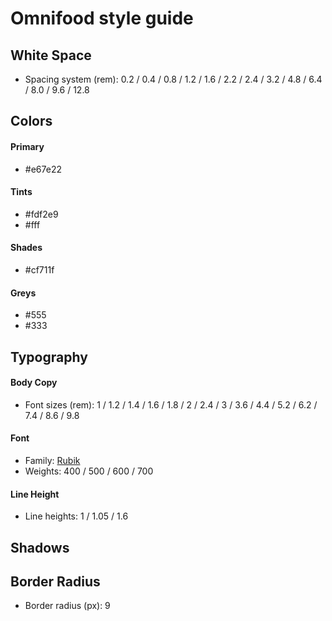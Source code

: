 # Omnifood style guide

## White Space

-   Spacing system (rem):
    0.2 / 0.4 / 0.8 / 1.2 / 1.6 / 2.2 / 2.4 / 3.2 / 4.8 / 6.4 / 8.0 / 9.6 / 12.8

## Colors

#### Primary

-   #e67e22

#### Tints

-   #fdf2e9
-   #fff

#### Shades

-   #cf711f

#### Greys

-   #555
-   #333

## Typography

#### Body Copy

-   Font sizes (rem):
    1 / 1.2 / 1.4 / 1.6 / 1.8 / 2 / 2.4 / 3 / 3.6 / 4.4 / 5.2 / 6.2 / 7.4 / 8.6 / 9.8

#### Font

-   Family: [Rubik](https://fonts.google.com/specimen/Rubik)
-   Weights: 400 / 500 / 600 / 700

#### Line Height

-   Line heights: 1 / 1.05 / 1.6

## Shadows

## Border Radius

-   Border radius (px): 9
